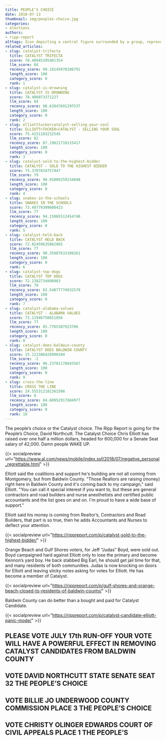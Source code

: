```yaml
---
title: PEOPLE'S CHOICE
date: 2018-07-13
thumbnail: img/peoples-choice.jpg
categories:
- elections
authors:
- ripp-report
alttags: Icon depicting a central figure surrounded by a group, representing support for Senate candidate Chris Elliott
related_articles:
- slug: catalyst-trifecta
  title: CATALYST TRIFECTA
  score: 78.48945395401354
  llm_score: 84
  recency_score: 99.18145070108791
  length_score: 100
  category_score: 0
  rank: 1
- slug: catalyst-is-drowning
  title: CATALYST IS DROWNING
  score: 78.406073371227
  llm_score: 84
  recency_score: 98.63947691297537
  length_score: 100
  category_score: 0
  rank: 2
- slug: elliotttuckercatalyst-selling-your-soul
  title: ELLIOTT>TUCKER>CATALYST - SELLING YOUR SOUL
  score: 75.4151103232545
  llm_score: 82
  recency_score: 87.19821710115417
  length_score: 100
  category_score: 0
  rank: 3
- slug: catalyst-sold-to-the-highest-bidder
  title: CATALYST - SOLD TO THE HIGHEST BIDDER
  score: 75.3707834757447
  llm_score: 79
  recency_score: 98.91009259234048
  length_score: 100
  category_score: 0
  rank: 4
- slug: snakes-in-the-schools
  title: SNAKES IN THE SCHOOLS
  score: 73.40779309608423
  llm_score: 77
  recency_score: 94.15065512454748
  length_score: 100
  category_score: 0
  rank: 5
- slug: catalyst-held-back
  title: CATALYST HELD BACK
  score: 72.82459635862965
  llm_score: 77
  recency_score: 90.35987633109261
  length_score: 100
  category_score: 0
  rank: 6
- slug: catalyst-top-dogs
  title: CATALYST TOP DOGS
  score: 72.2382734998963
  llm_score: 78
  recency_score: 82.54877774932578
  length_score: 100
  category_score: 0
  rank: 7
- slug: catalyst-alabama-values
  title: CATALYST - ALABAMA VALUES
  score: 72.11946750651856
  llm_score: 77
  recency_score: 85.7765387923706
  length_score: 100
  category_score: 0
  rank: 8
- slug: catalyst-does-baldwin-county
  title: CATALYST DOES BALDWIN COUNTY
  score: 25.113386428990104
  llm_score: -2
  recency_score: 96.23701178843567
  length_score: 100
  category_score: 0
  rank: 9
- slug: cross-the-line
  title: CROSS THE LINE
  score: 24.555312181361508
  llm_score: 0
  recency_score: 84.60952917884977
  length_score: 100
  category_score: 0
  rank: 10
---
```

The people’s choice or the Catalyst choice. The Ripp Report is going for the People’s Choice, David Northcutt. The Catalyst Choice Chris Elliott has raised over one half a million dollars, headed for 600,000 for a Senate Seat salary of 42,000. Damn people WAKE UP.

{{< socialpreview url="https://www.al.com/news/mobile/index.ssf/2018/07/negative_personal_regrettable.html" >}}

Elliott said the coalitions and support he's building are not all coming from Montgomery, but from Baldwin County. "Those Realtors are raising (money) right here in Baldwin County and it's coming back to my campaign," said Elliott. "You can call it special interest if you want to, but these are general contractors and road builders and nurse anesthetists and certified public accountants and the list goes on and on. I'm proud to have a wide base of support."

Elliott said his money is coming from Realtor’s, Contractors and Road Builders, that part is so true, then he adds Accountants and Nurses to deflect your attention.

{{< socialpreview url="https://rippreport.com/p/catalyst-sold-to-the-highest-bidder/" >}}

Orange Beach and Gulf Shores voters, for Jeff “Judas” Boyd, were sold out. Boyd campaigned hard against Elliott only to lose the primary and become Kennon’s yard boy. He back stabbed Big Earl, he should get jail time for that, and many residents of both communities. Judas is now knocking on doors for Elliott and leaving sticky notes asking for votes for Elliott. He has become a member of Catalyst.

{{< socialpreview url="https://rippreport.com/p/gulf-shores-and-orange-beach-closed-to-residents-of-baldwin-county/" >}}

Baldwin County can do better than a bought and paid for Catalyst Candidate.

{{< socialpreview url="https://rippreport.com/p/catalyst-candidate-elliott-panic-mode/" >}}

## PLEASE VOTE JULY 17th RUN-OFF YOUR VOTE WILL HAVE A POWERFUL EFFECT IN REMOVING CATALYST CANDIDATES FROM BALDWIN COUNTY

## VOTE DAVID NORTHCUTT STATE SENATE SEAT 32 THE PEOPLE’S CHOICE

## VOTE BILLIE JO UNDERWOOD COUNTY COMMISSION PLACE 3 THE PEOPLE’S CHOICE

## VOTE CHRISTY OLINGER EDWARDS COURT OF CIVIL APPEALS PLACE 1 THE PEOPLE’S
